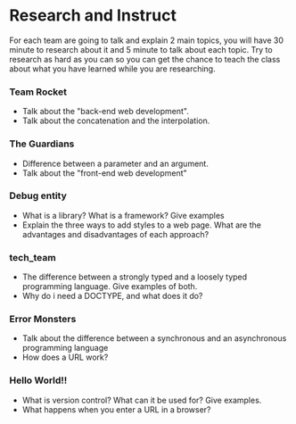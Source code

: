 # Research and Instruct
For each team are going to talk and explain 2 main topics, you will have 30 minute to research about it and 5 minute to talk about each topic. Try to research as hard as you can so you can get the chance to teach the class about what you have learned while you are researching.

### Team Rocket
- Talk about the "back-end web development".
- Talk about the concatenation and the interpolation.

### The Guardians
- Difference between a parameter and an argument.
- Talk about the "front-end web development"

### Debug entity
- What is a library? What is a framework? Give examples
- Explain the three ways to add styles to a web page. What are the advantages and disadvantages of each approach?

### tech_team
- The difference between a strongly typed and a loosely typed programming language. Give examples of both.
- Why do i need a DOCTYPE, and what does it do?

### Error Monsters
- Talk about the difference between a synchronous and an asynchronous programming language
- How does a URL work?

### Hello World!!
- What is version control? What can it be used for? Give examples.
- What happens when you enter a URL in a browser?
